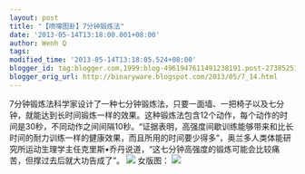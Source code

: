 ```yaml
---
layout: post
title: "【喷嚏图卦】7分钟锻炼法"
date: '2013-05-14T13:18:00.001+08:00'
author: Wenh Q
tags:
modified_time: '2013-05-14T13:18:05.524+08:00'
blogger_id: tag:blogger.com,1999:blog-4961947611491238191.post-2738525136401670111
blogger_orig_url: http://binaryware.blogspot.com/2013/05/7_14.html
---
```

7分钟锻炼法科学家设计了一种七分钟锻炼法，只要一面墙、一把椅子以及七分钟，就能达到长时间锻炼一样的效果。这种锻炼法包含12个动作，每个动作的时间是30秒，不同动作之间间隔10秒。“证据表明，高强度间歇训练能够带来和比长时间的耐力训练一样的健康效果，而且所用的时间要少得多”，奥兰多人类体能研究所运动生理学主任克里斯•乔丹说道，“这七分钟高强度的锻炼可能会比较痛苦，但撑过去后就大功告成了”。
![](http://imgs.dapenti.org:88/dapenti/CR2f7cSS/40gSb.jpg)
女版图：
![](http://imgs.dapenti.org:88/dapenti/CR2AKisJ/dBUTA.jpg)
